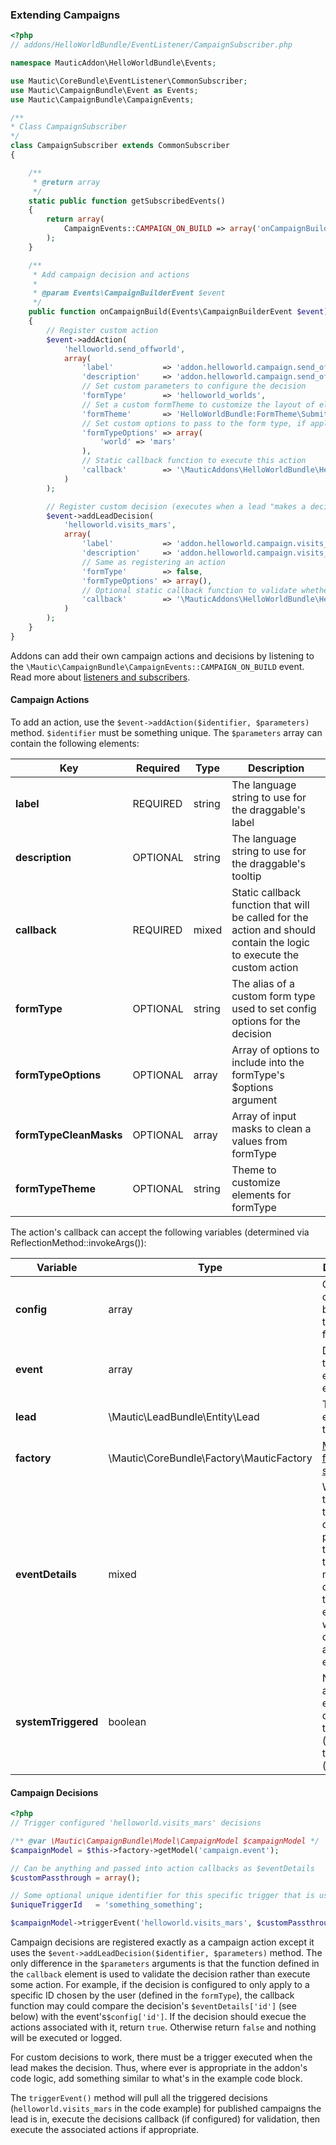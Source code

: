 ### Extending Campaigns

```php
<?php
// addons/HelloWorldBundle/EventListener/CampaignSubscriber.php

namespace MauticAddon\HelloWorldBundle\Events;

use Mautic\CoreBundle\EventListener\CommonSubscriber;
use Mautic\CampaignBundle\Event as Events;
use Mautic\CampaignBundle\CampaignEvents;

/**
* Class CampaignSubscriber
*/
class CampaignSubscriber extends CommonSubscriber
{

    /**
     * @return array
     */
    static public function getSubscribedEvents()
    {
        return array(
            CampaignEvents::CAMPAIGN_ON_BUILD => array('onCampaignBuild', 0)
        );
    }

    /**
     * Add campaign decision and actions
     *
     * @param Events\CampaignBuilderEvent $event
     */
    public function onCampaignBuild(Events\CampaignBuilderEvent $event)
    {
        // Register custom action
        $event->addAction(
            'helloworld.send_offworld',
            array(
                'label'           => 'addon.helloworld.campaign.send_offworld',
                'description'     => 'addon.helloworld.campaign.send_offworld_descr',
                // Set custom parameters to configure the decision
                'formType'        => 'helloworld_worlds',
                // Set a custom formTheme to customize the layout of elements in formType
                'formTheme'       => 'HelloWorldBundle:FormTheme\SubmitAction'
                // Set custom options to pass to the form type, if applicable 
                'formTypeOptions' => array(
                    'world' => 'mars'
                ),
                // Static callback function to execute this action
                'callback'        => '\MauticAddons\HelloWorldBundle\Helper\CampaignEventHelper::sendLeadOffworld'
            )
        );

        // Register custom decision (executes when a lead "makes a decision" i.e. executes some direct action 
        $event->addLeadDecision(
            'helloworld.visits_mars',
            array(
                'label'           => 'addon.helloworld.campaign.visits_mars',
                'description'     => 'addon.helloworld.campaign.visits_mars_descr',
                // Same as registering an action
                'formType'        => false,
                'formTypeOptions' => array(),
                // Optional static callback function to validate whether the decision should be executed or not 
                'callback'        => '\MauticAddons\HelloWorldBundle\Helper\CampaignEventHelper::validateVisitation',
            )
        );
    }
}
```

Addons can add their own campaign actions and decisions by listening to the `\Mautic\CampaignBundle\CampaignEvents::CAMPAIGN_ON_BUILD` event.  Read more about [listeners and subscribers](#events). 

#### Campaign Actions

To add an action, use the `$event->addAction($identifier, $parameters)` method. `$identifier` must be something unique. The `$parameters` array can contain the following elements:
 
Key|Required|Type|Description
---|--------|----|-----------
**label**|REQUIRED|string|The language string to use for the draggable's label
**description**|OPTIONAL|string|The language string to use for the draggable's tooltip
**callback**|REQUIRED|mixed|Static callback function that will be called for the action and should contain the logic to execute the custom action
**formType**|OPTIONAL|string|The alias of a custom form type used to set config options for the decision
**formTypeOptions**|OPTIONAL|array|Array of options to include into the formType's $options argument
**formTypeCleanMasks**|OPTIONAL|array|Array of input masks to clean a values from formType
**formTypeTheme**|OPTIONAL|string|Theme to customize elements for formType
The action's callback can accept the following variables (determined via ReflectionMethod::invokeArgs()):

Variable|Type|Description
--------|----|-----------
**config**|array|Options configured by user for the custom formType
**event**|array|Details of the current event executed
**lead**|\Mautic\LeadBundle\Entity\Lead|The lead executing the event
**factory**|\Mautic\CoreBundle\Factory\MauticFactory|[Mautic's factory service](#factory-service)
**eventDetails**|mixed|Whatever the triggering decision passes into the triggerEvent method. It could be the Email entity that was opened, an array, null, etc. 
**systemTriggered**|boolean|Notes if the action was executed directly by the lead (false) or by the system (true)

#### Campaign Decisions

 ```php
 <?php
 // Trigger configured 'helloworld.visits_mars' decisions
 
 /** @var \Mautic\CampaignBundle\Model\CampaignModel $campaignModel */
 $campaignModel = $this->factory->getModel('campaign.event');
 
 // Can be anything and passed into action callbacks as $eventDetails
 $customPassthrough = array();
 
 // Some optional unique identifier for this specific trigger that is used mainly for debug logging; for example, can be a concatenation of the decision name + lead ID
 $uniqueTriggerId   = 'something_something';
 
 $campaignModel->triggerEvent('helloworld.visits_mars', $customPassthroughToActions, $uniqueTriggerId);
 ```
 
Campaign decisions are registered exactly as a campaign action except it uses the `$event->addLeadDecision($identifier, $parameters)` method. The only difference in the `$parameters` arguments is that the function defined in the `callback` element is used to validate the decision rather than execute some action. For example, if the decision is configured to only apply to a specific ID chosen by the user (defined in the `formType`), the callback function may could compare the decision's `$eventDetails['id']` (see below) with the event's`$config['id']`. If the decision should execue the actions associated with it, return `true`.  Otherwise return `false` and nothing will be executed or logged.
  
For custom decisions to work, there must be a trigger executed when the lead makes the decision. Thus, where ever is appropriate in the addon's code logic, add something similar to what's in the example code block. 
 
 The `triggerEvent()` method will pull all the triggered decisions (`helloworld.visits_mars` in the code example) for published campaigns the lead is in, execute the decisions callback (if configured) for validation, then execute the associated actions if appropriate.
